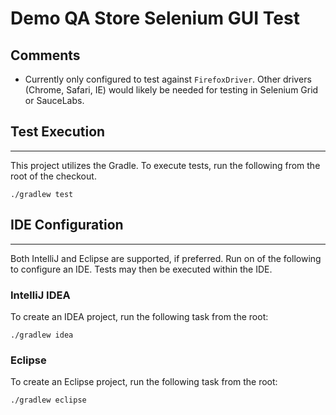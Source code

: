 # Demo QA Store Selenium GUI Test

## Comments
  - Currently only configured to test against `FirefoxDriver`. Other drivers (Chrome, Safari, IE) would likely be 
    needed for testing in Selenium Grid or SauceLabs.

## Test Execution
---

This project utilizes the Gradle.
To execute tests, run the following from the root of the checkout.

    ./gradlew test

## IDE Configuration
---

Both IntelliJ and Eclipse are supported, if preferred.
Run on of the following to configure an IDE. Tests may then be executed within the IDE.

### IntelliJ IDEA

To create an IDEA project, run the following task from the root:

    ./gradlew idea
    
    
### Eclipse 

To create an Eclipse project, run the following task from the root:

    ./gradlew eclipse
